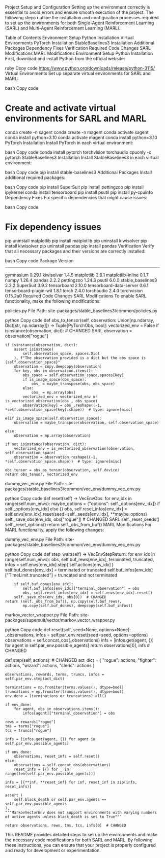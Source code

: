 Project Setup and Configuration
Setting up the environment correctly is essential to avoid errors and ensure smooth execution of the project. The following steps outline the installation and configuration processes required to set up the environments for both Single-Agent Reinforcement Learning (SARL) and Multi-Agent Reinforcement Learning (MARL).

Table of Contents
Environment Setup
Python Installation
Virtual Environments
PyTorch Installation
StableBaselines3 Installation
Additional Packages
Dependency Fixes
Verification
Required Code Changes
SARL Modifications
MARL Modifications
Environment Setup
Python Installation
First, download and install Python from the official website:

ruby
Copy code
https://www.python.org/downloads/release/python-3115/
Virtual Environments
Set up separate virtual environments for SARL and MARL:

bash
Copy code
# Create and activate virtual environments for SARL and MARL
conda create -n sagent
conda create -n magent
conda activate sagent
conda install python=3.10
conda activate magent
conda install python=3.10
PyTorch Installation
Install PyTorch in each virtual environment:

bash
Copy code
conda install pytorch torchvision torchaudio cpuonly -c pytorch
StableBaselines3 Installation
Install StableBaselines3 in each virtual environment:

bash
Copy code
pip install stable-baselines3
Additional Packages
Install additional required packages:

bash
Copy code
pip install SuperSuit
pip install pettingzoo
pip install ipykernel
conda install tensorboard
pip install psutil
pip install py-cpuinfo
Dependency Fixes
Fix specific dependencies that might cause issues:

bash
Copy code
# Fix dependency issues
pip uninstall matplotlib
pip install matplotlib
pip uninstall kiwisolver
pip install kiwisolver
pip uninstall pandas
pip install pandas
Verification
Verify that all necessary packages and their versions are correctly installed:

bash
Copy code
Package                 Version
----------------------- -----------
gymnasium               0.29.1
kiwisolver              1.4.5
matplotlib              3.9.1
matplotlib-inline       0.1.7
numpy                   1.26.4
pandas                  2.2.2
pettingzoo              1.24.3
psutil                  6.0.0
stable_baselines3       2.3.2
SuperSuit               3.9.2
tensorboard             2.10.0
tensorboard-data-server 0.6.1
tensorboard-plugin-wit  1.8.1
torch                   2.4.0
torchaudio              2.4.0
torchvision             0.15.2a0
Required Code Changes
SARL Modifications
To enable SARL functionality, make the following modifications:

policies.py
File Path: site-packages/stable_baselines3/common/policies.py

python
Copy code
def obs_to_tensor(self, observation: Union[np.ndarray, Dict[str, np.ndarray]]) -> Tuple[PyTorchObs, bool]:
    vectorized_env = False
    if isinstance(observation, dict):  # CHANGED SARL
        observation = observation["rogue"]

    if isinstance(observation, dict):
        assert isinstance(
            self.observation_space, spaces.Dict
        ), f"The observation provided is a dict but the obs space is {self.observation_space}"
        observation = copy.deepcopy(observation)
        for key, obs in observation.items():
            obs_space = self.observation_space.spaces[key]
            if is_image_space(obs_space):
                obs_ = maybe_transpose(obs, obs_space)
            else:
                obs_ = np.array(obs)
            vectorized_env = vectorized_env or is_vectorized_observation(obs_, obs_space)
            observation[key] = obs_.reshape((-1, *self.observation_space[key].shape))  # type: ignore[misc]

    elif is_image_space(self.observation_space):
        observation = maybe_transpose(observation, self.observation_space)

    else:
        observation = np.array(observation)

    if not isinstance(observation, dict):
        vectorized_env = is_vectorized_observation(observation, self.observation_space)
        observation = observation.reshape((-1, *self.observation_space.shape))  # type: ignore[misc]

    obs_tensor = obs_as_tensor(observation, self.device)
    return obs_tensor, vectorized_env
dummy_vec_env.py
File Path: site-packages/stable_baselines3/common/vec_env/dummy_vec_env.py

python
Copy code
def reset(self) -> VecEnvObs:
    for env_idx in range(self.num_envs):
        maybe_options = {"options": self._options[env_idx]} if self._options[env_idx] else {}
        obs, self.reset_infos[env_idx] = self.envs[env_idx].reset(seed=self._seeds[env_idx], **maybe_options)
        self._save_obs(env_idx, obs["rogue"])  # CHANGED SARL
    self._reset_seeds()
    self._reset_options()
    return self._obs_from_buf()
MARL Modifications
For MARL functionality, apply the following changes:

dummy_vec_env.py
File Path: site-packages/stable_baselines3/common/vec_env/dummy_vec_env.py

python
Copy code
def step_wait(self) -> VecEnvStepReturn:
    for env_idx in range(self.num_envs):
        obs, self.buf_rews[env_idx], terminated, truncated, infos = self.envs[env_idx].step(
            self.actions[env_idx]
        )
        self.buf_dones[env_idx] = terminated or truncated
        self.buf_infos[env_idx]["TimeLimit.truncated"] = truncated and not terminated

        if self.buf_dones[env_idx]:
            self.buf_infos[env_idx]["terminal_observation"] = obs
            obs, self.reset_infos[env_idx] = self.envs[env_idx].reset()
        self._save_obs(env_idx, obs[0])  # CHANGED
    return (self._obs_from_buf(), np.copy(self.buf_rews), 
            np.copy(self.buf_dones), deepcopy(self.buf_infos))
markov_vector_wrapper.py
File Path: site-packages/supersuit/vector/markov_vector_wrapper.py

python
Copy code
def reset(self, seed=None, options=None):
    _observations, infos = self.par_env.reset(seed=seed, options=options)
    observations = self.concat_obs(_observations)
    infs = [infos.get(agent, {}) for agent in self.par_env.possible_agents]
    return observations[0], infs  # CHANGED

def step(self, actions):  # CHANGED
    act_dict = {
        "rogue": actions,
        "fighter": actions,
        "wizard": actions,
        "cleric": actions
    }

    observations, rewards, terms, truncs, infos = self.par_env.step(act_dict)

    terminations = np.fromiter(terms.values(), dtype=bool)
    truncations = np.fromiter(truncs.values(), dtype=bool)
    env_done = (terminations or truncations).all()
    
    if env_done:
        for agent, obs in observations.items():
            infos[agent]["terminal_observation"] = obs

    rews = rewards["rogue"]
    tms = terms["rogue"]
    tcs = truncs["rogue"]

    infs = [infos.get(agent, {}) for agent in self.par_env.possible_agents]

    if env_done:
        observations, reset_infs = self.reset()
    else:
        observations = self.concat_obs(observations)
        reset_infs = [{} for _ in range(len(self.par_env.possible_agents))]

    infs = [{**inf, **reset_inf} for inf, reset_inf in zip(infs, reset_infs)]

    assert (
        self.black_death or self.par_env.agents == self.par_env.possible_agents
    ), 
    """MarkovVectorEnv does not support environments with varying numbers 
    of active agents unless black_death is set to True"""
    
    return observations, rews, tms, tcs, infs[0]  # CHANGED
This README provides detailed steps to set up the environments and make the necessary code modifications for both SARL and MARL. By following these instructions, you can ensure that your project is properly configured and ready for development or experimentation.
